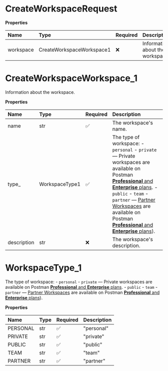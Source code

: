 # CreateWorkspaceRequest

**Properties**

| Name      | Type                      | Required | Description                      |
| :-------- | :------------------------ | :------- | :------------------------------- |
| workspace | CreateWorkspaceWorkspace1 | ❌       | Information about the workspace. |

# CreateWorkspaceWorkspace_1

Information about the workspace.

**Properties**

| Name        | Type           | Required | Description                                                                                                                                                                                                                                                                                                                                                                                                                                 |
| :---------- | :------------- | :------- | :------------------------------------------------------------------------------------------------------------------------------------------------------------------------------------------------------------------------------------------------------------------------------------------------------------------------------------------------------------------------------------------------------------------------------------------ |
| name        | str            | ✅       | The workspace's name.                                                                                                                                                                                                                                                                                                                                                                                                                       |
| type\_      | WorkspaceType1 | ✅       | The type of workspace: - `personal` - `private` — Private workspaces are available on Postman [**Professional** and **Enterprise** plans](https://www.postman.com/pricing). - `public` - `team` - `partner` — [Partner Workspaces](https://learning.postman.com/docs/collaborating-in-postman/using-workspaces/partner-workspaces/) are available on Postman [**Professional** and **Enterprise** plans](https://www.postman.com/pricing)). |
| description | str            | ❌       | The workspace's description.                                                                                                                                                                                                                                                                                                                                                                                                                |

# WorkspaceType_1

The type of workspace: - `personal` - `private` — Private workspaces are available on Postman [**Professional** and **Enterprise** plans](https://www.postman.com/pricing). - `public` - `team` - `partner` — [Partner Workspaces](https://learning.postman.com/docs/collaborating-in-postman/using-workspaces/partner-workspaces/) are available on Postman [**Professional** and **Enterprise** plans](https://www.postman.com/pricing)).

**Properties**

| Name     | Type | Required | Description |
| :------- | :--- | :------- | :---------- |
| PERSONAL | str  | ✅       | "personal"  |
| PRIVATE  | str  | ✅       | "private"   |
| PUBLIC   | str  | ✅       | "public"    |
| TEAM     | str  | ✅       | "team"      |
| PARTNER  | str  | ✅       | "partner"   |

<!-- This file was generated by liblab | https://liblab.com/ -->
